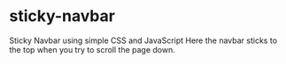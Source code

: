 # sticky-navbar
Sticky Navbar using simple CSS and JavaScript
Here the navbar sticks to the top when you try to scroll the page down.

